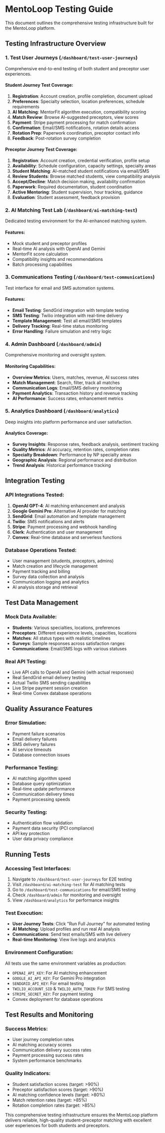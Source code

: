 # MentoLoop Testing Guide

This document outlines the comprehensive testing infrastructure built for the MentoLoop platform.

## Testing Infrastructure Overview

### 1. **Test User Journeys** (`/dashboard/test-user-journeys`)
Comprehensive end-to-end testing of both student and preceptor user experiences.

#### Student Journey Test Coverage:
1. **Registration**: Account creation, profile completion, document upload
2. **Preferences**: Specialty selection, location preferences, schedule requirements
3. **AI Matching**: MentorFit algorithm execution, compatibility scoring
4. **Match Review**: Browse AI-suggested preceptors, view scores
5. **Payment**: Stripe payment processing for match confirmation
6. **Confirmation**: Email/SMS notifications, rotation details access
7. **Rotation Prep**: Paperwork coordination, preceptor contact info
8. **Feedback**: Post-rotation survey completion

#### Preceptor Journey Test Coverage:
1. **Registration**: Account creation, credential verification, profile setup
2. **Availability**: Schedule configuration, capacity settings, specialty areas
3. **Student Matching**: AI-matched student notifications via email/SMS
4. **Review Students**: Browse matched students, view compatibility analysis
5. **Accept/Decline**: Match decision making, availability confirmation
6. **Paperwork**: Required documentation, student coordination
7. **Active Mentoring**: Student supervision, hour tracking, guidance
8. **Evaluation**: Student assessment, feedback provision

### 2. **AI Matching Test Lab** (`/dashboard/ai-matching-test`)
Dedicated testing environment for the AI-enhanced matching system.

#### Features:
- Mock student and preceptor profiles
- Real-time AI analysis with OpenAI and Gemini
- MentorFit score calculation
- Compatibility insights and recommendations
- Batch processing capabilities

### 3. **Communications Testing** (`/dashboard/test-communications`)
Test interface for email and SMS automation systems.

#### Features:
- **Email Testing**: SendGrid integration with template testing
- **SMS Testing**: Twilio integration with real-time delivery
- **Template Management**: Test all email/SMS templates
- **Delivery Tracking**: Real-time status monitoring
- **Error Handling**: Failure simulation and retry logic

### 4. **Admin Dashboard** (`/dashboard/admin`)
Comprehensive monitoring and oversight system.

#### Monitoring Capabilities:
- **Overview Metrics**: Users, matches, revenue, AI success rates
- **Match Management**: Search, filter, track all matches
- **Communication Logs**: Email/SMS delivery monitoring
- **Payment Analytics**: Transaction history and revenue tracking
- **AI Performance**: Success rates, enhancement metrics

### 5. **Analytics Dashboard** (`/dashboard/analytics`)
Deep insights into platform performance and user satisfaction.

#### Analytics Coverage:
- **Survey Insights**: Response rates, feedback analysis, sentiment tracking
- **Quality Metrics**: AI accuracy, retention rates, completion rates
- **Specialty Breakdown**: Performance by NP specialty areas
- **Geographic Analysis**: Regional performance and distribution
- **Trend Analysis**: Historical performance tracking

## Integration Testing

### API Integrations Tested:
1. **OpenAI GPT-4**: AI matching enhancement and analysis
2. **Google Gemini Pro**: Alternative AI provider for matching
3. **SendGrid**: Email automation and template management
4. **Twilio**: SMS notifications and alerts
5. **Stripe**: Payment processing and webhook handling
6. **Clerk**: Authentication and user management
7. **Convex**: Real-time database and serverless functions

### Database Operations Tested:
- User management (students, preceptors, admins)
- Match creation and lifecycle management
- Payment tracking and billing
- Survey data collection and analysis
- Communication logging and analytics
- AI analysis storage and retrieval

## Test Data Management

### Mock Data Available:
- **Students**: Various specialties, locations, preferences
- **Preceptors**: Different experience levels, capacities, locations
- **Matches**: All status types with realistic timelines
- **Surveys**: Sample responses across satisfaction ranges
- **Communications**: Email/SMS logs with various statuses

### Real API Testing:
- Live API calls to OpenAI and Gemini (with actual responses)
- Real SendGrid email delivery testing
- Actual Twilio SMS sending capabilities
- Live Stripe payment session creation
- Real-time Convex database operations

## Quality Assurance Features

### Error Simulation:
- Payment failure scenarios
- Email delivery failures
- SMS delivery failures
- AI service timeouts
- Database connection issues

### Performance Testing:
- AI matching algorithm speed
- Database query optimization
- Real-time update performance
- Communication delivery times
- Payment processing speeds

### Security Testing:
- Authentication flow validation
- Payment data security (PCI compliance)
- API key protection
- User data privacy compliance

## Running Tests

### Accessing Test Interfaces:
1. Navigate to `/dashboard/test-user-journeys` for E2E testing
2. Visit `/dashboard/ai-matching-test` for AI matching tests
3. Go to `/dashboard/test-communications` for email/SMS testing
4. Check `/dashboard/admin` for monitoring and oversight
5. View `/dashboard/analytics` for performance insights

### Test Execution:
- **User Journey Tests**: Click "Run Full Journey" for automated testing
- **AI Matching**: Upload profiles and run real AI analysis
- **Communications**: Send test emails/SMS with live delivery
- **Real-time Monitoring**: View live logs and analytics

### Environment Configuration:
All tests use the same environment variables as production:
- `OPENAI_API_KEY`: For AI matching enhancement
- `GOOGLE_AI_API_KEY`: For Gemini Pro integration
- `SENDGRID_API_KEY`: For email testing
- `TWILIO_ACCOUNT_SID` & `TWILIO_AUTH_TOKEN`: For SMS testing
- `STRIPE_SECRET_KEY`: For payment testing
- Convex deployment for database operations

## Test Results and Monitoring

### Success Metrics:
- User journey completion rates
- AI matching accuracy scores
- Communication delivery success rates
- Payment processing success rates
- System performance benchmarks

### Quality Indicators:
- Student satisfaction scores (target: >90%)
- Preceptor satisfaction scores (target: >90%)
- AI matching confidence levels (target: >80%)
- Match retention rates (target: >85%)
- Rotation completion rates (target: >85%)

This comprehensive testing infrastructure ensures the MentoLoop platform delivers reliable, high-quality student-preceptor matching with excellent user experiences for both students and preceptors.
